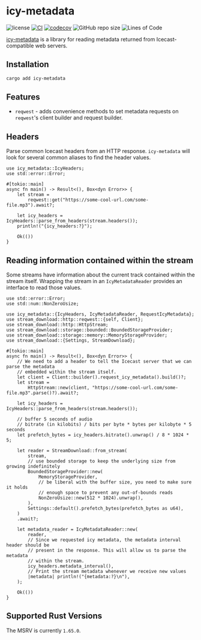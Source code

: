 # icy-metadata

![license](https://img.shields.io/badge/License-MIT%20or%20Apache%202-green.svg)
[![CI](https://github.com/aschey/icy-metadata/actions/workflows/ci.yml/badge.svg)](https://github.com/aschey/icy-metadata/actions/workflows/ci.yml)
[![codecov](https://codecov.io/gh/aschey/icy-metadata/graph/badge.svg?token=cYArKUgtgH)](https://codecov.io/gh/aschey/icy-metadata)
![GitHub repo size](https://img.shields.io/github/repo-size/aschey/icy-metadata)
![Lines of Code](https://aschey.tech/tokei/github/aschey/icy-metadata)

[icy-metadata](https://github.com/aschey/icy-metadata) is a library for reading metadata returned from Icecast-compatible web servers.

## Installation

```sh
cargo add icy-metadata
```

## Features

- `reqwest` - adds convenience methods to set metadata requests on `reqwest`'s client builder and request builder.

## Headers

Parse common Icecast headers from an HTTP response.
`icy-metadata` will look for several common aliases to find the header values.

```rust,no_run
use icy_metadata::IcyHeaders;
use std::error::Error;

#[tokio::main]
async fn main() -> Result<(), Box<dyn Error>> {
    let stream =
        reqwest::get("https://some-cool-url.com/some-file.mp3").await?;

    let icy_headers = IcyHeaders::parse_from_headers(stream.headers());
    println!("{icy_headers:?}");

    Ok(())
}
```

## Reading information contained within the stream

Some streams have information about the current track contained within the stream itself.
Wrapping the stream in an `IcyMetadataReader` provides an interface to read those values.

```rust,no_run
use std::error::Error;
use std::num::NonZeroUsize;

use icy_metadata::{IcyHeaders, IcyMetadataReader, RequestIcyMetadata};
use stream_download::http::reqwest::{self, Client};
use stream_download::http::HttpStream;
use stream_download::storage::bounded::BoundedStorageProvider;
use stream_download::storage::memory::MemoryStorageProvider;
use stream_download::{Settings, StreamDownload};

#[tokio::main]
async fn main() -> Result<(), Box<dyn Error>> {
    // We need to add a header to tell the Icecast server that we can parse the metadata 
    // embedded within the stream itself.
    let client = Client::builder().request_icy_metadata().build()?;
    let stream =
        HttpStream::new(client, "https://some-cool-url.com/some-file.mp3".parse()?).await?;

    let icy_headers = IcyHeaders::parse_from_headers(stream.headers());

    // buffer 5 seconds of audio
    // bitrate (in kilobits) / bits per byte * bytes per kilobyte * 5 seconds
    let prefetch_bytes = icy_headers.bitrate().unwrap() / 8 * 1024 * 5;

    let reader = StreamDownload::from_stream(
        stream,
        // use bounded storage to keep the underlying size from growing indefinitely
        BoundedStorageProvider::new(
            MemoryStorageProvider,
            // be liberal with the buffer size, you need to make sure it holds 
            // enough space to prevent any out-of-bounds reads
            NonZeroUsize::new(512 * 1024).unwrap(),
        ),
        Settings::default().prefetch_bytes(prefetch_bytes as u64),
    )
    .await?;

    let metadata_reader = IcyMetadataReader::new(
        reader,
        // Since we requested icy metadata, the metadata interval header should be 
        // present in the response. This will allow us to parse the metadata 
        // within the stream.
        icy_headers.metadata_interval(),
        // Print the stream metadata whenever we receive new values
        |metadata| println!("{metadata:?}\n"),
    );

    Ok(())
}
```

## Supported Rust Versions

The MSRV is currently `1.65.0`.
